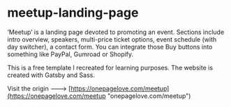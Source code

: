 # meetup-landing-page
‘Meetup’ is a landing page devoted to promoting an event. Sections include intro overview, speakers, multi-price ticket options, event schedule (with day switcher), a contact form. You can integrate those Buy buttons into something like PayPal, Gumroad or Shopify.

This is a free template I recreated for learning purposes.
The website is created with Gatsby and Sass.

Visit the origin ---> [https://onepagelove.com/meetup](https://onepagelove.com/meetup "onepagelove.com/meetup")
